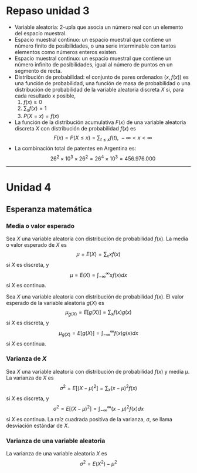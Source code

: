 # Repaso unidad 3
- Variable aleatoria: $2$-upla que asocia un número real con un elemento del espacio muestral.
- Espacio muestral continuo: un espacio muestral que contiene un número finito de posibilidades, o una serie interminable con tantos elementos como números enteros existen.
- Espacio muestral continuo: un espacio muestral que contiene un número infinito de posibilidades, igual al número de puntos en un segmento de recta.
- Distribución de probabilidad: el conjunto de pares ordenados $(x, f (x))$ es una función de probabilidad, una función de masa de probabilidad o una distribución de probabilidad de la variable aleatoria discreta $X$ si, para cada resultado x posible,
	1. $f(x)\geqslant 0$
	2. $\sum_{x}f(x)=1$
	3. $P(X=x)=f(x)$
- La función de la distribución acumulativa $F(x)$ de una variable aleatoria discreta $X$ con distribución de probabilidad $f(x)$ es 
	$$F(x)=P(X\leqslant x)=\sum_{t\leqslant x}f(t),\ -\infty <x<\infty$$
- La combinación total de patentes en Argentina es:
	$$26^2\times10^3\times26^2=26^4\times10^3=456.976.000$$
---
# Unidad 4
## Esperanza matemática
### Media o valor esperado
Sea $X$ una variable aleatoria con distribución de probabilidad $f(x)$. La media o valor esperado de $X$ es
$$\mu=E(X)=\sum_{x}xf(x)$$
si $X$ es discreta, y
$$\mu=E(X)=\int_{-\infty}^\infty xf(x)dx$$
si $X$ es continua.

Sea $X$ una variable aleatoria con distribución de probabilidad $f(x)$. El valor esperado de la variable aleatoria $g(X)$ es
$$\mu_{g(X)}=E[g(X)]=\sum_{x}f(x)g(x)$$
si $X$ es discreta, y
$$\mu_{g(X)}=E[g(X)]=\int_{-\infty}^\infty f(x)g(x)dx$$
si $X$ es continua.
### Varianza de $X$
Sea $X$ una variable aleatoria con distribución de probabilidad $f(x)$ y media μ. La varianza de $X$ es
$$\sigma^2=E[(X-\mu)^2]=\sum_{x}(x-\mu)^2f(x)$$
si $X$ es discreta, y
$$\sigma^2=E[(X-\mu)^2]=\int_{-\infty}^\infty (x-\mu)^2f(x)dx$$
si $X$ es continua.
La raíz cuadrada positiva de la varianza, $\sigma$, se llama desviación estándar de $X$.
### Varianza de una variable aleatoria
La varianza de una variable aleatoria $X$ es
$$\sigma^2=E(X^2)-\mu^2$$
